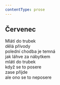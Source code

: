 ```yaml
---
contentType: prose
---
```


## Červenec

Mlátí do trubek  
dělá přívody  
polední chodba je temná  
jak láhve za nábytkem  
mlátí do trubek  
když se to posere  
zase příjde  
ale ono se to neposere

